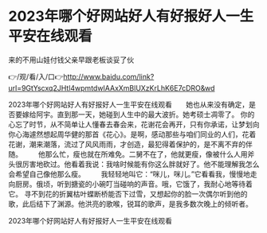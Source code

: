 # 2023年哪个好网站好人有好报好人一生平安在线观看
来的不用山娃付钱父亲早跟老板谈妥了伙

👉/观/看/入/口👉http://www.baidu.com/link?url=9GtYscxq2JHtl4wpmtdwIAAxXmBlUXzKrLhK6E7cDRO&wd

2023年哪个好网站好人有好报好人一生平安在线观看　　她也从来没有确定，是否要嫁给阿宇。直到那一天，她碰到人生中的最大波折。她考硕士凋零了。
你的心忘了时节，从不简单让人懂春去春会来，花谢花会再开，只有你承诺，让梦划向你心海遽然想起周华健的那首《花心》。是啊，感动那些与咱们同业的人们，花着花谢，潮来潮落，流过了风风雨雨，才创造，最犯得着保护的，是不离不弃的伴随。
　　他那么忙，瘦也就在所难免。二舅不在了，他就更瘦，像被什么人用斧头很厉害地砍过。他看着我说：我啥时候能有你这么胖就好了。他不能理解我怎么会希望自己像他那么瘦。
　　我轻轻地叫它：“咪儿，咪儿。”它看看我，慢慢地走向厨房。俄顷，听到搪瓷的小碗叮当碰响的声音。哦，它饿了，我耐心地等待着它。
寻不到花的折翼枯叶蝶断桥能否下过雪，又想起你的脸一次偶尔听到他的歌，此后结下了渊源。他洪亮的歌喉，锐耳的歌声，是我多数次晚上的倾听者。

2023年哪个好网站好人有好报好人一生平安在线观看
